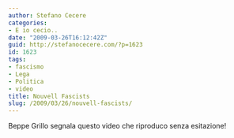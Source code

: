 ```yaml
---
author: Stefano Cecere
categories:
- E io cecio..
date: "2009-03-26T16:12:42Z"
guid: http://stefanocecere.com/?p=1623
id: 1623
tags:
- fascismo
- Lega
- Politica
- video
title: Nouvell Fascists
slug: /2009/03/26/nouvell-fascists/
---
```


Beppe Grillo segnala questo video che riproduco senza esitazione!